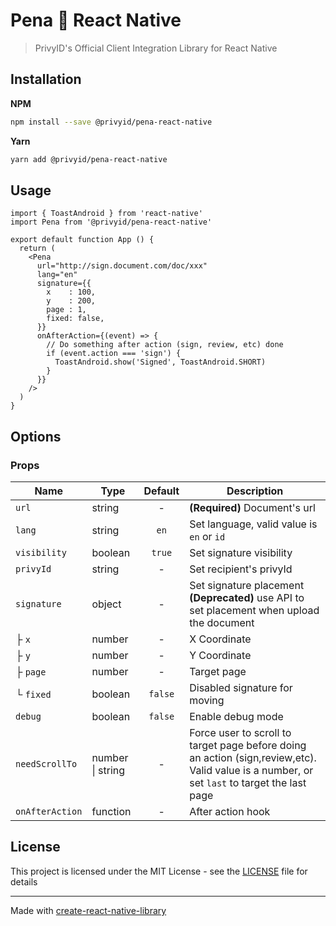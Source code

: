 # Pena 🖤 React Native

> PrivyID's Official Client Integration Library for React Native

## Installation

**NPM**

```bash
npm install --save @privyid/pena-react-native
```

**Yarn**
```bash
yarn add @privyid/pena-react-native
```

## Usage

```tsx
import { ToastAndroid } from 'react-native'
import Pena from '@privyid/pena-react-native'

export default function App () {
  return (
    <Pena
      url="http://sign.document.com/doc/xxx"
      lang="en"
      signature={{
        x    : 100,
        y    : 200,
        page : 1,
        fixed: false,
      }}
      onAfterAction={(event) => {
        // Do something after action (sign, review, etc) done
        if (event.action === 'sign') {
          ToastAndroid.show('Signed', ToastAndroid.SHORT)
        }
      }}
    />
  )
}
```

## Options

### Props

| Name            | Type             | Default | Description                                                                                                                                  |
|-----------------|------------------|:-------:|----------------------------------------------------------------------------------------------------------------------------------------------|
| `url`           | string           |    -    | **(Required)** Document's url                                                                                                                |
| `lang`          | string           |  `en`   | Set language, valid value is `en` or `id`                                                                                                    |
| `visibility`    | boolean          | `true`  | Set signature visibility                                                                                                                     |
| `privyId`       | string           |    -    | Set recipient's privyId                                                                                                                      |
| `signature`     | object           |    -    | Set signature placement<br/> <strong>(Deprecated)</strong> use API to set placement when upload the document                                 |
| ├ `x`           | number           |    -    | X Coordinate                                                                                                                                 |
| ├ `y`           | number           |    -    | Y Coordinate                                                                                                                                 |
| ├ `page`        | number           |    -    | Target page                                                                                                                                  |
| └ `fixed`       | boolean          | `false` | Disabled signature for moving                                                                                                                |
| `debug`         | boolean          | `false` | Enable debug mode                                                                                                                            |
| `needScrollTo`  | number \| string |    -    | Force user to scroll to target page before doing an action (sign,review,etc). Valid value is a number, or set `last` to target the last page |
| `onAfterAction` | function         |    -    | After action hook                                                                                                                            |


## License

This project is licensed under the MIT License - see the [LICENSE](/LICENSE) file for details

---

Made with [create-react-native-library](https://github.com/callstack/react-native-builder-bob)
